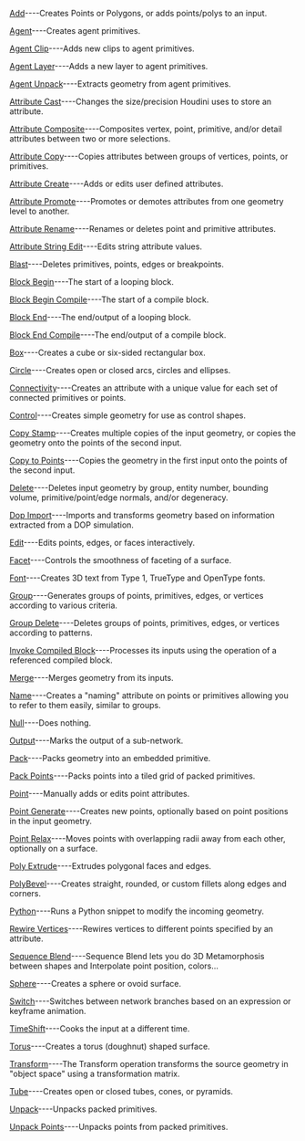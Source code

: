 
[Add]()----Creates Points or Polygons, or adds points/polys to an input.

[Agent]()----Creates agent primitives.

[Agent Clip]()----Adds new clips to agent primitives.

[Agent Layer]()----Adds a new layer to agent primitives.

[Agent Unpack]()----Extracts geometry from agent primitives.

[Attribute Cast]()----Changes the size/precision Houdini uses to store an attribute.

[Attribute Composite]()----Composites vertex, point, primitive, and/or detail attributes between two or more selections.

[Attribute Copy]()----Copies attributes between groups of vertices, points, or primitives.

[Attribute Create]()----Adds or edits user defined attributes.

[Attribute Promote]()----Promotes or demotes attributes from one geometry level to another.

[Attribute Rename]()----Renames or deletes point and primitive attributes.

[Attribute String Edit]()----Edits string attribute values.

[Blast]()----Deletes primitives, points, edges or breakpoints.

[Block Begin]()----The start of a looping block.

[Block Begin Compile]()----The start of a compile block.

[Block End]()----The end/output of a looping block.

[Block End Compile]()----The end/output of a compile block.

[Box]()----Creates a cube or six-sided rectangular box.

[Circle]()----Creates open or closed arcs, circles and ellipses.

[Connectivity]()----Creates an attribute with a unique value for each set of connected primitives or points.

[Control]()----Creates simple geometry for use as control shapes.

[Copy Stamp]()----Creates multiple copies of the input geometry, or copies the geometry onto the points of the second input.

[Copy to Points]()----Copies the geometry in the first input onto the points of the second input.


[Delete]()----Deletes input geometry by group, entity number, bounding volume, primitive/point/edge normals, and/or degeneracy.

[Dop Import]()----Imports and transforms geometry based on information extracted from a DOP simulation.

[Edit]()----Edits points, edges, or faces interactively.

[Facet]()----Controls the smoothness of faceting of a surface.

[Font]()----Creates 3D text from Type 1, TrueType and OpenType fonts.

[Group]()----Generates groups of points, primitives, edges, or vertices according to various criteria.

[Group Delete]()----Deletes groups of points, primitives, edges, or vertices according to patterns.

[Invoke Compiled Block]()----Processes its inputs using the operation of a referenced compiled block.

[Merge]()----Merges geometry from its inputs.

[Name]()----Creates a "naming" attribute on points or primitives allowing you to refer to them easily, similar to groups.

[Null]()----Does nothing.

[Output]()----Marks the output of a sub-network.

[Pack]()----Packs geometry into an embedded primitive.

[Pack Points]()----Packs points into a tiled grid of packed primitives.

[Point]()----Manually adds or edits point attributes.

[Point Generate]()----Creates new points, optionally based on point positions in the input geometry.

[Point Relax]()----Moves points with overlapping radii away from each other, optionally on a surface.

[Poly Extrude]()----Extrudes polygonal faces and edges.

[PolyBevel]()----Creates straight, rounded, or custom fillets along edges and corners.

[Python]()----Runs a Python snippet to modify the incoming geometry.

[Rewire Vertices]()----Rewires vertices to different points specified by an attribute.

[Sequence Blend]()----Sequence Blend lets you do 3D Metamorphosis between shapes and Interpolate point position, colors…

[Sphere]()----Creates a sphere or ovoid surface.

[Switch]()----Switches between network branches based on an expression or keyframe animation.

[TimeShift]()----Cooks the input at a different time.

[Torus]()----Creates a torus (doughnut) shaped surface.

[Transform]()----The Transform operation transforms the source geometry in "object space" using a transformation matrix.

[Tube]()----Creates open or closed tubes, cones, or pyramids.

[Unpack]()----Unpacks packed primitives.

[Unpack Points]()----Unpacks points from packed primitives.

